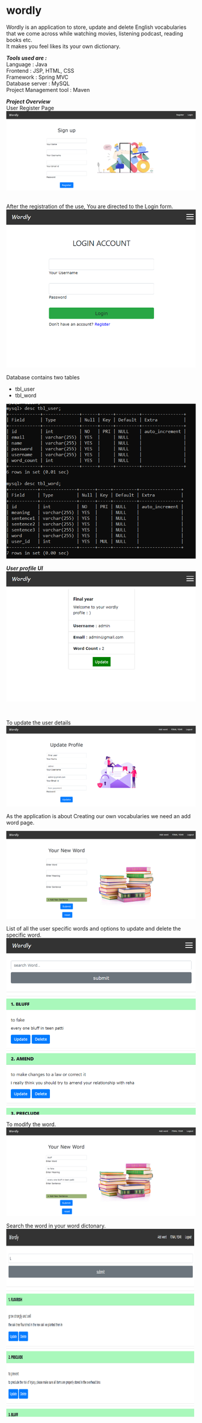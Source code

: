 # wordly

Wordly is an application to store, update and delete English vocabularies</br>
that we come across while watching movies, listening podcast, reading books etc.</br>
It makes you feel likes its your own dictionary.</br>

***Tools used are :***</br>
Language : Java</br>
Frontend : JSP, HTML, CSS </br>
Framework : Spring MVC </br>
Database server : MySQL</br>
Project Management tool : Maven</br>

***Project Overview***</br>
User Register Page </br>
<img src="images/RegisterPage.PNG"  />

</br>
After the registration of the use, You are directed to the Login form.
<img src="images/LoginPage.PNG"  />

</br>

Database contains two tables</br>
- tbl_user
- tbl_word
<img src="images/databaseTableSchema.PNG"  />



***User profile UI***
<img src="images/userProfileDetail.PNG"  />

</br>

To update the user details </br>
<img src="images/UpdateUserProfile.PNG"  />


As the application is about Creating our own vocabularies we need an add word page.</br>

<img src="images/NewWordAdd.PNG"  />

List of all the user specific words and options to update and delete the specific word.</br>
<img src="images/WordList.PNG"  />


To modify the word.
<img src="images/updateWord.PNG"  />

Search the word in your word dictonary.</br>
<img src="images/SearchWordList.PNG"  width = "500" height="500" />
